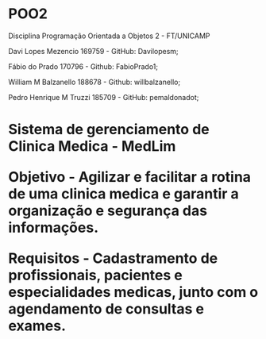 # POO2
Disciplina Programação Orientada a Objetos 2 - FT/UNICAMP

Davi Lopes Mezencio 169759 - GitHub: Davilopesm;

Fábio do Prado 170796 - Github: FabioPrado1; 

William M Balzanello 188678 - Github: willbalzanello; 

Pedro Henrique M Truzzi 185709 - GitHub: pemaldonadot;
<h1 alo </h1>

Sistema de gerenciamento de Clinica Medica - MedLim

Objetivo - Agilizar e facilitar a rotina de uma clinica medica e garantir a organização e segurança das informações.

Requisitos - Cadastramento de profissionais, pacientes e especialidades medicas, junto com o agendamento de consultas e exames.

